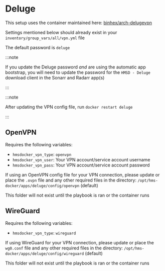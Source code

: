 # Deluge

This setup uses the container maintained here: [binhex/arch-delugevpn](https://github.com/binhex/arch-delugevpn)

Settings mentioned below should already exist in your `inventory/group_vars/all/vpn.yml` file

The default password is `deluge`

:::note

If you update the Deluge password _and_ are using the automatic app bootstrap, you will need to update the password for the `HMSD - Deluge` download client in the Sonarr and Radarr app(s)

:::

:::note

After updating the VPN config file, run `docker restart deluge`

:::

## OpenVPN

Requires the following variables:

* `hmsdocker_vpn_type`: `openvpn`
* `hmsdocker_vpn_user`: Your VPN account/service account username
* `hmsdocker_vpn_pass`: Your VPN account/service account password

If using an OpenVPN config file for your VPN connection, please update or place the `.ovpn` file and any other required files in the directory: `/opt/hms-docker/apps/deluge/config/openvpn` (default)

This folder will not exist until the playbook is ran or the container runs

## WireGuard

Requires the following variables:

* `hmsdocker_vpn_type`: `wireguard`

If using WireGuard for your VPN connection, please update or place the `wg0.conf` file and any other required files in the directory: `/opt/hms-docker/apps/deluge/config/wireguard` (default)

This folder will not exist until the playbook is ran or the container runs
